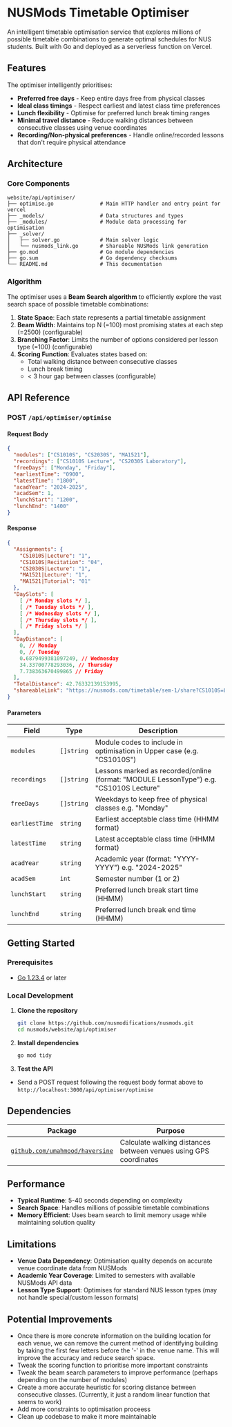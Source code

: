 # NUSMods Timetable Optimiser

An intelligent timetable optimisation service that explores millions of possible timetable combinations to generate optimal schedules for NUS students. Built with Go and deployed as a serverless function on Vercel.

## Features

The optimiser intelligently prioritises:

- **Preferred free days** - Keep entire days free from physical classes
- **Ideal class timings** - Respect earliest and latest class time preferences
- **Lunch flexibility** - Optimise for preferred lunch break timing ranges
- **Minimal travel distance** - Reduce walking distances between consecutive classes using venue coordinates
- **Recording/Non-physical preferences** - Handle online/recorded lessons that don't require physical attendance

## Architecture

### Core Components

```
website/api/optimiser/
├── optimise.go               # Main HTTP handler and entry point for vercel 
├── _models/                  # Data structures and types 
├── _modules/                 # Module data processing for optimisation
├── _solver/                  
│   ├── solver.go             # Main solver logic 
│   └── nusmods_link.go       # Shareable NUSMods link generation
├── go.mod                    # Go module dependencies
├── go.sum                    # Go dependency checksums
└── README.md                 # This documentation
```

### Algorithm

The optimiser uses a **Beam Search algorithm** to efficiently explore the vast search space of possible timetable combinations:

1. **State Space**: Each state represents a partial timetable assignment
2. **Beam Width**: Maintains top N (=100) most promising states at each step (=2500) (configurable)
3. **Branching Factor**: Limits the number of options considered per lesson type (=100) (configurable)
4. **Scoring Function**: Evaluates states based on:
   - Total walking distance between consecutive classes
   - Lunch break timing
   - < 3 hour gap between classes (configurable)

## API Reference

### POST `/api/optimiser/optimise`

#### Request Body

```json
{
  "modules": ["CS1010S", "CS2030S", "MA1521"],
  "recordings": ["CS1010S Lecture", "CS2030S Laboratory"],
  "freeDays": ["Monday", "Friday"],
  "earliestTime": "0900",
  "latestTime": "1800", 
  "acadYear": "2024-2025",
  "acadSem": 1,
  "lunchStart": "1200",
  "lunchEnd": "1400"
}
```

#### Response

```json
{
  "Assignments": {
    "CS1010S|Lecture": "1",
    "CS1010S|Recitation": "04",
    "CS2030S|Lecture": "1",
    "MA1521|Lecture": "1",
    "MA1521|Tutorial": "01"
  },
  "DaySlots": [
    [ /* Monday slots */ ],
    [ /* Tuesday slots */ ],
    [ /* Wednesday slots */ ],  
    [ /* Thursday slots */ ],
    [ /* Friday slots */ ]
  ],
  "DayDistance": [
    0, // Monday
    0, // Tuesday
    0.6879499381097249, // Wednesday
    34.33700778293036, // Thursday
    7.738363670499865 // Friday
  ],
  "TotalDistance": 42.76332139153995,
  "shareableLink": "https://nusmods.com/timetable/sem-1/share?CS1010S=LEC:1,REC:04&CS2030S=LEC:1&MA1521=LEC:1,TUT:01"
}
```

#### Parameters

| Field          | Type       | Description                                                                            |
| -------------- | ---------- | -------------------------------------------------------------------------------------- |
| `modules`      | `[]string` | Module codes to include in optimisation in Upper case (e.g. "CS1010S")                 |
| `recordings`   | `[]string` | Lessons marked as recorded/online (format: "MODULE LessonType") e.g. "CS1010S Lecture" |
| `freeDays`     | `[]string` | Weekdays to keep free of physical classes e.g. "Monday"                                |
| `earliestTime` | `string`   | Earliest acceptable class time (HHMM format)                                           |
| `latestTime`   | `string`   | Latest acceptable class time (HHMM format)                                             |
| `acadYear`     | `string`   | Academic year (format: "YYYY-YYYY") e.g. "2024-2025"                                   |
| `acadSem`      | `int`      | Semester number (1 or 2)                                                               |
| `lunchStart`   | `string`   | Preferred lunch break start time (HHMM)                                                |
| `lunchEnd`     | `string`   | Preferred lunch break end time (HHMM)                                                  |

## Getting Started

### Prerequisites

- [Go 1.23.4](https://golang.org/dl/) or later

### Local Development

1. **Clone the repository**
   ```bash
   git clone https://github.com/nusmodifications/nusmods.git
   cd nusmods/website/api/optimiser
   ```

2. **Install dependencies**
   ```bash
   go mod tidy
   ```

3. **Test the API**
- Send a POST request following the request body format above to `http://localhost:3000/api/optimiser/optimise`

## Dependencies

| Package                                                                  | Purpose                                                          |
| ------------------------------------------------------------------------ | ---------------------------------------------------------------- |
| [`github.com/umahmood/haversine`](https://github.com/umahmood/haversine) | Calculate walking distances between venues using GPS coordinates |

## Performance

- **Typical Runtime**: 5-40 seconds depending on complexity
- **Search Space**: Handles millions of possible timetable combinations
- **Memory Efficient**: Uses beam search to limit memory usage while maintaining solution quality

## Limitations

- **Venue Data Dependency**: Optimisation quality depends on accurate venue coordinate data from NUSMods
- **Academic Year Coverage**: Limited to semesters with available NUSMods API data
- **Lesson Type Support**: Optimises for standard NUS lesson types (may not handle special/custom lesson formats)

## Potential Improvements

- Once there is more concrete information on the building location for each venue, we can remove the current method of identifying building by taking the first few letters before the '-' in the venue name. This will improve the accuracy and reduce search space.
- Tweak the scoring function to prioritise more important constraints
- Tweak the beam search parameters to improve performance (perhaps depending on the number of modules)
- Create a more accurate heuristic for scoring distance between consecutive classes. (Currently, it just a random linear function that seems to work)
- Add more constraints to optimisation proceess
- Clean up codebase to make it more maintainable